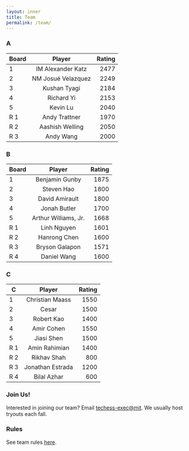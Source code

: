 ```yaml
---
layout: inner
title: Team
permalink: /team/
---
```


### A

| Board           | Player            | Rating        |
| --------- |:------------------------------------------------:| -------------:|
| 1     | IM Alexander Katz | 2477          |
| 2     | NM Josu&eacute; Velazquez| 2249   |
| 3     | Kushan Tyagi   | 2184   |
| 4     | Richard Yi | 2153 |
| 5     | Kevin Lu | 2040 |
| R 1   | Andy Trattner | 1970 |
| R 2   | Aashish Welling | 2050 |
| R 3   | Andy Wang | 2000 |

### B

| Board          | Player            | Rating        |
| --------- |:-----------------------------------------------------:| -------------:|
| 1     | Benjamin Gunby | 1875        |
| 2     | Steven Hao      | 1800   |
| 3     | David Amirault   | 1800  |
| 4     | Jonah Butler | 1700 |
| 5     | Arthur Williams, Jr. | 1668 |
| R 1   | Linh Nguyen | 1601 |
| R 2   | Hanrong Chen | 1600 |
| R 3   | Bryson Galapon | 1571 |
| R 4   | Daniel Wang | 1600 |

### C
| C           | Player            | Rating        |
| ----------- |:-----------------------------------------------------:| -------------:|
| 1     | Christian Maass | 1550       |
| 2     | Cesar      | 1500  |
| 3     | Robert Kao    | 1400 |
| 4     | Amir Cohen  | 1550 |
| 5     | Jiasi Shen | 1500 |
| R 1   | Amin Rahimian | 1400 |
| R 2   | Rikhav Shah | 800 |
| R 3   | Jonathan Estrada | 1200 |
| R 4   | Bilal Azhar | 600 |


### Join Us!
Interested in joining our team? Email [techess-exec@mit](mailto:techess-exec@mit.edu). We usually host tryouts each fall.

### Rules
See team rules [here](img/team/teamrules.pdf).

